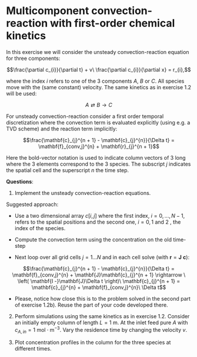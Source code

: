 # Multicomponent convection-reaction with first-order chemical kinetics

In this exercise we will consider the unsteady convection-reaction
equation for three components:

$$\frac{\partial c_{i}}{\partial t} + v\ \frac{\partial c_{i}}{\partial x} = r_{i},$$

where the index $i$ refers to one of the 3 components $A$, $B$ or $C$. All
species move with the (same constant) velocity. The same kinetics as in
exercise 1.2 will be used:

$$A \rightleftarrows B \rightarrow C$$

For unsteady convection-reaction consider a first order temporal
discretization where the convection term is evaluated explicitly (using
e.g. a TVD scheme) and the reaction term implicitly:

$$\frac{\mathbf{c}_{j}^{n + 1} - \mathbf{c}_{j}^{n}}{\Delta t} = \mathbf{f}_{conv,j}^{n} + \mathbf{r}_{j}^{n + 1}$$

Here the bold-vector notation is used to indicate column vectors of 3
long where the 3 elements correspond to the 3 species. The subscript $j$
indicates the spatial cell and the superscript $n$ the time step.

**Questions**:

1.  Implement the unsteady convection-reaction equations.

Suggested approach:

-   Use a two dimensional array $c[i,j]$ where the first index, $i=0,...,
    N-1$, refers to the spatial positions and the second one, $i=0,1$ and $2$
    , the index of the species.

-   Compute the convection term using the concentration on the old
    time-step

-   Next loop over all grid cells $j=1...N$ and in each cell solve (with
    $\mathbf{r} = \mathbf{J\ c}$):

$$\frac{\mathbf{c}_{j}^{n + 1} - \mathbf{c}_{j}^{n}}{\Delta t} = \mathbf{f}_{conv,j}^{n} + \mathbf{J}\mathbf{c}_{j}^{n + 1} \rightarrow \ \left( \mathbf{I -}\mathbf{J}\Delta t \right)\ \mathbf{c}_{j}^{n + 1} = \mathbf{c}_{j}^{n} + \mathbf{f}_{conv,j}^{n}\ \Delta t$$

-   Please, notice how close this is to the problem solved in the second
    part of exercise 1.2b). Reuse the part of your code developed there.

2.  Perform simulations using the same kinetics as in exercise 1.2.
    Consider an initially empty column of length $L = 1~\mathrm{m}$. At the
    inlet feed pure $A$ with $c_{A,in} = 1~\mathrm{mol\cdot m^{-3}}$. Vary the
    residence time by changing the velocity $v$.

3.  Plot concentration profiles in the column for the three species at
    different times.
